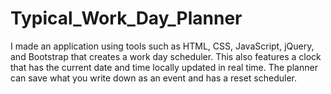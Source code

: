 # Typical_Work_Day_Planner
 
 I made an application using tools such as HTML, CSS, JavaScript, jQuery, and Bootstrap that creates a work day scheduler.
 This also features a clock that has the current date and time locally updated in real time.
 The planner can save what you write down as an event and has a reset scheduler.
